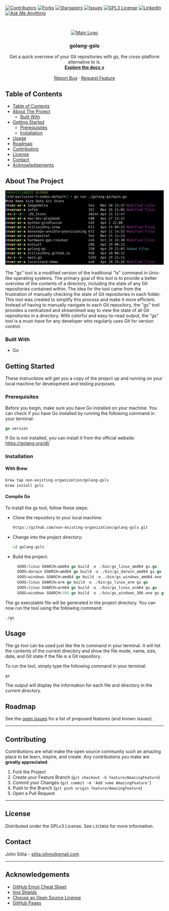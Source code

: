 [![Contributors][contributors-shield]][contributors-url]
[![Forks][forks-shield]][forks-url]
[![Stargazers][stars-shield]][stars-url]
[![Issues][issues-shield]][issues-url]
[![GPL3 License][license-shield]][license-url]
[![LinkedIn][linkedin-shield]][linkedin-url]
[![Ask Me Anything][ask-me-anything]][personal-page]

<!-- PROJECT LOGO -->
<br />
<p align="center">
  <a href="https://github.com/non-existing-organization/golang-gsls">
    <img src="https://github.com/non-existing-organization/homebrew-golang-gsls/raw/master/.assets/logo.png" alt="Main Logo" width="80" height="80">
  </a>

  <h3 align="center">golang-gsls</h3>

  <p align="center">
    Get a quick overview of your Git repositories with gs, the cross-platform alternative to ls.
    <br />
    <a href="./README.md"><strong>Explore the docs »</strong></a>
    <br />
    <br />
    <a href="https://github.com/non-existing-organization/golang-gsls/issues/new?labels=i%3A+bug&template=1-bug-report.md">Report Bug</a>
    ·
    <a href="https://github.com/non-existing-organization/golang-gsls/issues/new?labels=i%3A+enhancement&template=2-feature-request.md">Request Feature</a>
  </p>
</p>

<!-- TABLE OF CONTENTS -->

## Table of Contents

- [Table of Contents](#table-of-contents)
- [About The Project](#about-the-project)
  - [Built With](#built-with)
- [Getting Started](#getting-started)
  - [Prerequisites](#prerequisites)
  - [Installation](#installation)
- [Usage](#usage)
- [Roadmap](#roadmap)
- [Contributing](#contributing)
- [License](#license)
- [Contact](#contact)
- [Acknowledgements](#acknowledgements)

<!-- ABOUT THE PROJECT -->

## About The Project

![golang-gsls Screen Shot](./.assets/screenshot.png)

The "gs" tool is a modified version of the traditional "ls" command in Unix-like operating systems. The primary goal of this tool is to provide a better overview of the contents of a directory, including the state of any Git repositories contained within. The idea for the tool came from the frustration of manually checking the state of Git repositories in each folder. This tool was created to simplify this process and make it more efficient. Instead of having to manually navigate to each Git repository, the "gs" tool provides a centralized and streamlined way to view the state of all Git repositories in a directory. With colorful and easy-to-read output, the "gs" tool is a must-have for any developer who regularly uses Git for version control.

### Built With

- Go

## Getting Started

These instructions will get you a copy of the project up and running on your local machine for development and testing purposes.

### Prerequisites

Before you begin, make sure you have Go installed on your machine. You can check if you have Go installed by running the following command in your terminal:

```go
go version
```

If Go is not installed, you can install it from the official website: https://golang.org/dl/

### Installation

#### With Brew 

`brew tap non-existing-organization/golang-gsls`<br>
`brew install gsls`

#### Compile Go 

To install the gs tool, follow these steps:

- Clone the repository to your local machine:

  ```bash
  https://github.com/non-existing-organization/golang-gsls.git
  ```

- Change into the project directory:

  ```bash
  cd golang-gsls
  ```

- Build the project:
  ```go
    GOOS=linux GOARCH=amd64 go build -o ./bin/gs_linux_amd64 gs.go
    GOOS=darwin GOARCH=amd64 go build -o ./bin/gs_darwin_amd64 gs.go
    GOOS=windows GOARCH=amd64 go build -o ./bin/gs_windows_amd64.exe gs.go
    GOOS=linux GOARCH=arm go build -o ./bin/gs_linux_arm gs.go
    GOOS=linux GOARCH=arm64 go build -o ./bin/gs_linux_arm64 gs.go
    GOOS=windows GOARCH=386 go build -o ./bin/gs_windows_386.exe gs.go
  ```

The gs executable file will be generated in the project directory. You can now run the tool using the following command:

```bash
./gs
```

## Usage

The gs tool can be used just like the ls command in your terminal. It will list the contents of the current directory and show the file mode, name, size, date, and Git state if the file is a Git repository.

To run the tool, simply type the following command in your terminal:

```
gs
```

The output will display the information for each file and directory in the current directory.

<!-- ROADMAP -->

## Roadmap

See the [open issues](https://github.com/non-existing-organization/golang-gsls/issues) for a list of proposed features (and known issues).

---

<!-- CONTRIBUTING -->

## Contributing

Contributions are what make the open source community such an amazing place to be learn, inspire, and create. Any contributions you make are **greatly appreciated**.

1. Fork the Project
2. Create your Feature Branch (`git checkout -b feature/AmazingFeature`)
3. Commit your Changes (`git commit -m 'Add some AmazingFeature'`)
4. Push to the Branch (`git push origin feature/AmazingFeature`)
5. Open a Pull Request

---

<!-- LICENSE -->

## License

Distributed under the GPLv3 License. See `LICENSE` for more information.

<!-- CONTACT -->

## Contact

John Stilia - stilia.johny@gmail.com

<!--
Project Link: [https://github.com/your_username/repo_name](https://github.com/your_username/repo_name)
-->

---

<!-- ACKNOWLEDGEMENTS -->

## Acknowledgements

- [GitHub Emoji Cheat Sheet](https://www.webpagefx.com/tools/emoji-cheat-sheet)
- [Img Shields](https://shields.io)
- [Choose an Open Source License](https://choosealicense.com)
- [GitHub Pages](https://pages.github.com)

<!-- MARKDOWN LINKS & IMAGES -->
<!-- https://www.markdownguide.org/basic-syntax/#reference-style-links -->

[contributors-shield]: https://img.shields.io/github/contributors/non-existing-organization/golang-gsls.svg?style=for-the-badge
[contributors-url]: https://github.com/non-existing-organization/golang-gsls/graphs/contributors
[forks-shield]: https://img.shields.io/github/forks/non-existing-organization/golang-gsls.svg?style=for-the-badge
[forks-url]: https://github.com/non-existing-organization/golang-gsls/network/members
[stars-shield]: https://img.shields.io/github/stars/non-existing-organization/golang-gsls.svg?style=for-the-badge
[stars-url]: https://github.com/non-existing-organization/golang-gsls/stargazers
[issues-shield]: https://img.shields.io/github/issues/non-existing-organization/golang-gsls.svg?style=for-the-badge
[issues-url]: https://github.com/non-existing-organization/golang-gsls/issues
[license-shield]: https://img.shields.io/github/license/non-existing-organization/golang-gsls?style=for-the-badge
[license-url]: https://github.com/non-existing-organization/golang-gsls/blob/master/LICENSE.txt
[linkedin-shield]: https://img.shields.io/badge/-LinkedIn-black.svg?style=for-the-badge&logo=linkedin&colorB=555
[linkedin-url]: https://linkedin.com/in/johnstilia/
[product-screenshot]: .assets/screenshot.png
[ask-me-anything]: https://img.shields.io/badge/Ask%20me-anything-1abc9c.svg?style=for-the-badge
[personal-page]: https://github.com/non-existing-organization
